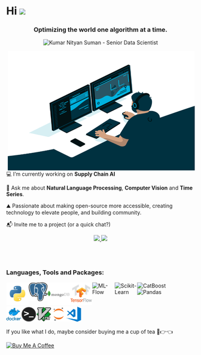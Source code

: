 <h1>Hi <img src="https://media.giphy.com/media/hvRJCLFzcasrR4ia7z/giphy.gif" width="30px"></h1>

<h3 align="center">Optimizing the world one algorithm at a time.</h3>

<p align="center"><img src="https://github.githubassets.com/images/modules/notifications/inbox-zero.svg" alt="Kumar Nityan Suman - Senior Data Scientist"/></p>

<img align="right" alt="GIF" src="https://github.com/nityansuman/nityansuman/blob/main/code.gif?raw=true" width="500" height="320" />

:computer: I’m currently working on **Supply Chain AI**

:speech_balloon: Ask me about	**Natural Language Processing**, **Computer Vision** and **Time Series**.

:mountain: Passionate about making open-source more accessible, creating technology to elevate people, and building community.

:mailbox_with_mail: Invite me to a project (or a quick chat?)

<p align="center">
  <a href="mailto:nityan.suman@gmail.com" alt="Gmail">
    <img src="https://img.shields.io/badge/-Gmail-FF0000?style=flat-square&labelColor=FF0000&logo=gmail&logoColor=white&link=mailto:nityan.suman@gmail.com" />
  </a>
  
  <a href="https://www.linkedin.com/in/kumar-nityan-suman/" alt="Linkedin">
      <img src="https://img.shields.io/badge/-Linkedin-0e76a8?style=flat-square&logo=Linkedin&logoColor=white&link=https://www.linkedin.com/in/kumar-nityan-suman/" />
  </a>
</p>

<br>
<br>

### Languages, Tools and Packages:

<img align="left" alt="Python 3" width="60px" src="https://raw.githubusercontent.com/github/explore/80688e429a7d4ef2fca1e82350fe8e3517d3494d/topics/python/python.png" />
<img align="left" alt="PostSQL" width="50px" src="https://raw.githubusercontent.com/github/explore/80688e429a7d4ef2fca1e82350fe8e3517d3494d/topics/postgresql/postgresql.png" />
<img align="left" alt="MongoDB" width="60px" src="https://raw.githubusercontent.com/github/explore/80688e429a7d4ef2fca1e82350fe8e3517d3494d/topics/mongodb/mongodb.png" />

<img align="left" alt="TensorFlow" width="60px" src="https://raw.githubusercontent.com/github/explore/80688e429a7d4ef2fca1e82350fe8e3517d3494d/topics/tensorflow/tensorflow.png" />
<img align="left" alt="ML-Flow" width="60px" src="https://avatars0.githubusercontent.com/u/39938107?s=200&v=4" />
<img align="left" alt="Scikit-Learn" width="60px" src="https://raw.githubusercontent.com/scikit-learn/scikit-learn/main/doc/logos/scikit-learn-logo.png" />
<img align="left" alt="CatBoost" width="100px" src="https://camo.githubusercontent.com/978ad57e1fba31f89403bdc139b9dbaffe70d32e88e31e4017897d902955dcad/687474703a2f2f73746f726167652e6d64732e79616e6465782e6e65742f6765742d646576746f6f6c732d6f70656e736f757263652f3235303835342f636174626f6f73742d6c6f676f2e706e67" />
<img align="left" alt="Pandas" width="80px" src="https://camo.githubusercontent.com/981d48e57e23a4907cebc4eb481799b5882595ea978261f22a3e131dcd6ebee6/68747470733a2f2f70616e6461732e7079646174612e6f72672f7374617469632f696d672f70616e6461732e737667" />

<br><br><br>

<img align="left" alt="Docker" width="40px" src="https://raw.githubusercontent.com/github/explore/80688e429a7d4ef2fca1e82350fe8e3517d3494d/topics/docker/docker.png" />
<img align="left" alt="Terminal" width="40px" src="https://raw.githubusercontent.com/github/explore/80688e429a7d4ef2fca1e82350fe8e3517d3494d/topics/terminal/terminal.png" />
<img align="left" alt="Vim" width="40px" src="https://raw.githubusercontent.com/github/explore/80688e429a7d4ef2fca1e82350fe8e3517d3494d/topics/vim/vim.png" />
<img align="left" alt="Jupyter Notebook" width="40px" src="https://raw.githubusercontent.com/github/explore/80688e429a7d4ef2fca1e82350fe8e3517d3494d/topics/jupyter-notebook/jupyter-notebook.png" />
<img alt="Visual Studio Code" width="40px" src="https://raw.githubusercontent.com/github/explore/80688e429a7d4ef2fca1e82350fe8e3517d3494d/topics/visual-studio-code/visual-studio-code.png" />

If you like what I do, maybe consider buying me a cup of tea 🥺👉👈

<a href="https://www.buymeacoffee.com/nityansuman" target="_blank"><img src="https://cdn.buymeacoffee.com/buttons/v2/default-red.png" alt="Buy Me A Coffee" width="150" ></a>

